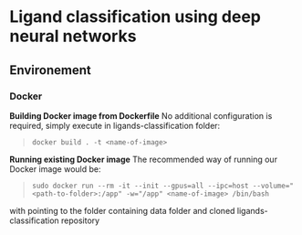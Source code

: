# Ligand classification using deep neural networks

## Environement

### Docker

**Building Docker image from Dockerfile**
No additional configuration is required, simply execute in ligands-classification folder:
> `docker build . -t <name-of-image>`

**Running existing Docker image**
The recommended way of running our Docker image would be:
> `sudo docker run --rm -it --init --gpus=all --ipc=host --volume="<path-to-folder>:/app" -w="/app" <name-of-image> /bin/bash`

with <path-to-folder> pointing to the folder containing data folder and cloned ligands-classification repository


